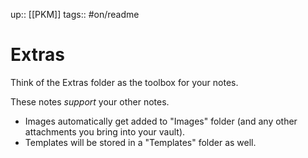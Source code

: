 up:: [[PKM]]
tags:: #on/readme 

# Extras
Think of the Extras folder as the toolbox for your notes. 

These notes *support* your other notes.

- Images automatically get added to "Images" folder (and any other attachments you bring into your vault).
- Templates will be stored in a "Templates" folder as well.